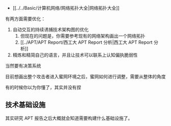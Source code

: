- [[../../Basic/计算机网络/网络拓扑大全|网络拓扑大全]]

有两方面需要优化：

1. 自动交互的持续诱捕技术架构图的优化
	1. 但现在的问题是，你需要参考现有的网络架构画出一个网络拓扑
	2. [[../APT/APT Report/西工大 APT Report 分析|西工大 APT Report 分析]]
2. 精炼和精简自己的语言，并且让技术可以联系上认知偏执脆弱性

当然要有决策系统

目前想画出整个攻击者进入蜜网环境之后，蜜网如何进行调整，需要从整体的角度

有的时候你以为你懂了，其实并没有捏

## 技术基础设施

其实研究 APT 报告之后大概就会知道需要构建什么基础设施了。


